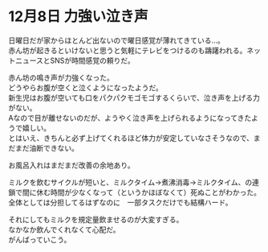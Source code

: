 # 12月8日 力強い泣き声

日曜日だが家からほとんど出ないので曜日感覚が薄れてきている…。  
赤ん坊が起きるといけないと思うと気軽にテレビをつけるのも躊躇われる。ネットニュースとSNSが時間感覚の頼りだ。

赤ん坊の鳴き声が力強くなった。  
どうやらお腹が空くと泣くようになったようだ。  
新生児はお腹が空いても口をパクパクモゴモゴするくらいで、泣き声を上げる力がない。  
Aなので目が離せないのだが、ようやく泣き声を上げられるようになってきたようで嬉しい。  
とはいえ、きちんと必ず上げてくれるほど体力が安定していなさそうなので、まだまだ油断できない。

お風呂入れはまだまだ改善の余地あり。

ミルクを飲むサイクルが短いと、ミルクタイム→煮沸消毒→ミルクタイム、の連鎖で間に休む時間が少なくなって（というかほぼなくて）死ぬことがわかった。  
全体としては分担してるはずなのに　一部タスクだけでも結構ハード。

それにしてもミルクを規定量飲ませるのが大変すぎる。  
なかなか飲んでくれなくて心配だ。  
がんばっていこう。
